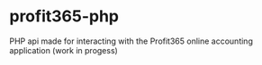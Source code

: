 # profit365-php
PHP api made for interacting with the Profit365 online accounting application (work in progess)

